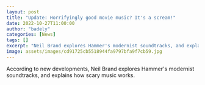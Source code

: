 ```yaml
---
layout: post
title: "Update: Horrifyingly good movie music? It's a scream!"
date: 2022-10-27T11:00:00
author: "badely"
categories: [News]
tags: []
excerpt: "Neil Brand explores Hammer's modernist soundtracks, and explains how scary music works."
image: assets/images/cd91725cb5518944fa9797bfa9f7cb59.jpg
---
```


According to new developments, Neil Brand explores Hammer's modernist soundtracks, and explains how scary music works.

